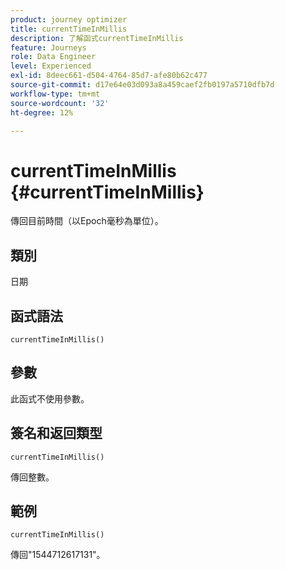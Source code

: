 ```yaml
---
product: journey optimizer
title: currentTimeInMillis
description: 了解函式currentTimeInMillis
feature: Journeys
role: Data Engineer
level: Experienced
exl-id: 8deec661-d504-4764-85d7-afe80b62c477
source-git-commit: d17e64e03d093a8a459caef2fb0197a5710dfb7d
workflow-type: tm+mt
source-wordcount: '32'
ht-degree: 12%

---
```


# currentTimeInMillis {#currentTimeInMillis}

傳回目前時間（以Epoch毫秒為單位）。

## 類別

日期

## 函式語法

`currentTimeInMillis()`

## 參數

此函式不使用參數。

## 簽名和返回類型

`currentTimeInMillis()`

傳回整數。

## 範例

`currentTimeInMillis()`

傳回&quot;1544712617131&quot;。

